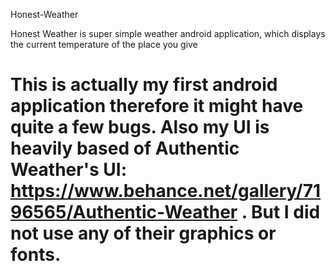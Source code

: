 Honest-Weather

Honest Weather is super simple weather android application, which displays the current temperature of the place you give

This is actually my first android application therefore it might have quite a few bugs. Also my UI is heavily based of Authentic Weather's UI: https://www.behance.net/gallery/7196565/Authentic-Weather . But I did not use any of their graphics or fonts.
==============

